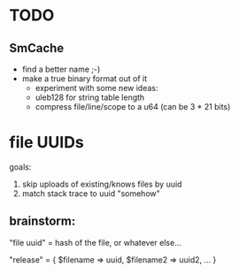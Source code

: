 # TODO

## SmCache

- find a better name ;-)
- make a true binary format out of it
  - experiment with some new ideas:
  - uleb128 for string table length
  - compress file/line/scope to a u64 (can be 3 \* 21 bits)

# file UUIDs

goals:

1. skip uploads of existing/knows files by uuid
2. match stack trace to uuid "somehow"

## brainstorm:

"file uuid" = hash of the file, or whatever else…

"release" = {
$filename => uuid,
$filename2 => uuid2,
…
}
